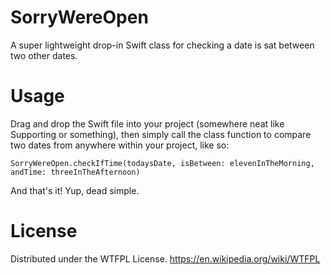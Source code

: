 # SorryWereOpen
A super lightweight drop-in Swift class for checking a date is sat between two other dates.

# Usage
Drag and drop the Swift file into your project (somewhere neat like Supporting or something), then simply call the
class function to compare two dates from anywhere within your project, like so:

    SorryWereOpen.checkIfTime(todaysDate, isBetween: elevenInTheMorning, andTime: threeInTheAfternoon)
  
And that's it! Yup, dead simple.

# License
Distributed under the WTFPL License.
https://en.wikipedia.org/wiki/WTFPL
